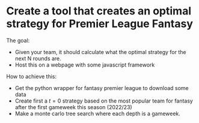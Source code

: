 
# Create a tool that creates an optimal strategy for Premier League Fantasy

The goal:
 - Given your team, it should calculate what the optimal strategy for the next N rounds are.
 - Host this on a webpage with some javascript framework


How to achieve this:
 - Get the python wrapper for fantasy premier league to download some data
 - Create first a $t=0$ strategy based on the most popular team for fantasy after the first gameweek this season (2022/23)
 - Make a monte carlo tree search where each depth is a gameweek.





